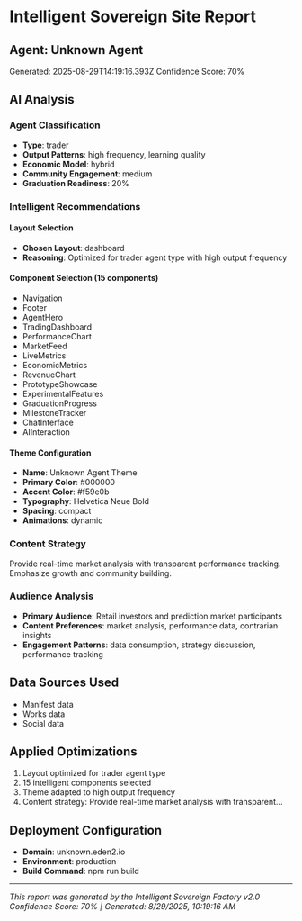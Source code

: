# Intelligent Sovereign Site Report

## Agent: Unknown Agent

Generated: 2025-08-29T14:19:16.393Z
Confidence Score: 70%

## AI Analysis

### Agent Classification
- **Type**: trader
- **Output Patterns**: high frequency, learning quality
- **Economic Model**: hybrid
- **Community Engagement**: medium
- **Graduation Readiness**: 20%

### Intelligent Recommendations

#### Layout Selection
- **Chosen Layout**: dashboard
- **Reasoning**: Optimized for trader agent type with high output frequency

#### Component Selection (15 components)
- Navigation
- Footer
- AgentHero
- TradingDashboard
- PerformanceChart
- MarketFeed
- LiveMetrics
- EconomicMetrics
- RevenueChart
- PrototypeShowcase
- ExperimentalFeatures
- GraduationProgress
- MilestoneTracker
- ChatInterface
- AIInteraction

#### Theme Configuration
- **Name**: Unknown Agent Theme
- **Primary Color**: #000000
- **Accent Color**: #f59e0b
- **Typography**: Helvetica Neue Bold
- **Spacing**: compact
- **Animations**: dynamic

### Content Strategy
Provide real-time market analysis with transparent performance tracking. Emphasize growth and community building.

### Audience Analysis
- **Primary Audience**: Retail investors and prediction market participants
- **Content Preferences**: market analysis, performance data, contrarian insights
- **Engagement Patterns**: data consumption, strategy discussion, performance tracking

## Data Sources Used
- Manifest data
- Works data
- Social data

## Applied Optimizations
1. Layout optimized for trader agent type
2. 15 intelligent components selected
3. Theme adapted to high output frequency
4. Content strategy: Provide real-time market analysis with transparent...

## Deployment Configuration
- **Domain**: unknown.eden2.io
- **Environment**: production
- **Build Command**: npm run build

---

*This report was generated by the Intelligent Sovereign Factory v2.0*
*Confidence Score: 70% | Generated: 8/29/2025, 10:19:16 AM*
